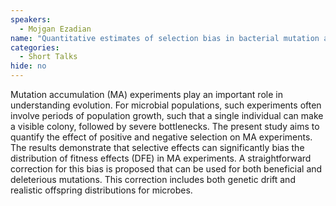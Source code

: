 ```yaml
---
speakers:
  - Mojgan Ezadian
name: "Quantitative estimates of selection bias in bacterial mutation accumulation experiments"
categories:
  - Short Talks
hide: no
---
```

Mutation accumulation (MA) experiments play an important role in understanding evolution. For microbial populations, such experiments often involve periods of population growth, such that a single individual can make a visible colony, followed by severe bottlenecks. The present study aims to quantify the effect of positive and negative selection on MA experiments. The results demonstrate that selective effects can significantly bias the distribution of fitness effects (DFE) in MA experiments. A straightforward correction for this bias is proposed that can be used for both beneficial and deleterious mutations.  This correction includes both genetic drift and realistic offspring distributions for microbes.
